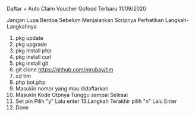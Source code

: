 Daftar + Auto Claim Voucher Gofood Terbaru 11/09/2020


Jangan Lupa Berdoa Sebelum Menjalankan Scripnya
Perhatikan Langkah-Langkahnya

1. pkg update
2. pkg upgrade
3. pkg install php
4. pkg install curl
5. pkg install git
7. git clone https://github.com/mrubay/tim
8. cd tim
9. php bot.php
10. Masukin nomor yang mau didaftarkan
11. Masukin Kode Otpnya Tunggu sampai Selesai
12. Set pin Pilih "y" Lalu enter
13.Langkah Terakhir pilih "n" Lalu Enter 
14. Done

